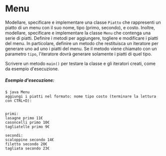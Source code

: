 # Menu

Modellare, specificare e implementare una classe `Piatto` che rappresenti un piatto di un menu con il suo nome, tipo (primo, secondo), e costo. Inoltre, modellare, specificare e implementare la classe `Menu` che contenga una serie di piatti.
Definire i metodi per aggiungere, togliere e modificare i piatti del menu. In particolare, definire un metodo che restituisca un iteratore per generare uno ad uno i piatti del menu. Se il metodo viene chiamato con un parametro `tipo`, l'iteratore dovrà generare solamente i piatti di quel tipo.

Scrivere un metodo `main()` per testare la classe e gli iteratori creati, come da esempio d'esecuzione.

##### Esempio d'esecuzione:
 
```text
$ java Menu
aggiungi i piatti nel formato: nome tipo costo (terminare la lettura con CTRL+D):


primi:
lasagne primo 11€
casoncelli primo 10€
tagliatelle primo 9€

secondi:
scaloppine secondo 14€
filetto secondo 20€
tagliata secondo 23€
```
